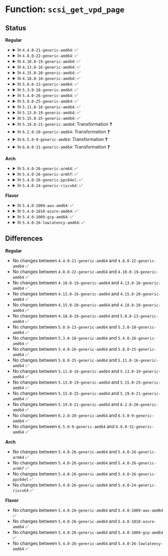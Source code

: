 # Function: <code>scsi_get_vpd_page</code>

## Status
<b>Regular</b>
<ul>
<li>
<details>
<summary>In <code>4.4.0-21-generic-amd64</code>: ✅</summary>

```c
int scsi_get_vpd_page(struct scsi_device * sdev, u8 page, unsigned char * buf, int buf_len)
```

```json
{
  "name": "scsi_get_vpd_page",
  "collision_type": "Unique Global",
  "inline_type": "No",
  "funcs": [
    {
      "addr": 18446744071584769264,
      "name": "scsi_get_vpd_page",
      "external": true,
      "loc": "drivers/scsi/scsi.c:731",
      "file": "drivers/scsi/scsi.c",
      "inline": "seen, unknown",
      "caller_inline": [],
      "caller_func": [
        "drivers/scsi/sd.c:sd_revalidate_disk",
        "drivers/scsi/sd.c:sd_revalidate_disk",
        "drivers/scsi/sd.c:sd_revalidate_disk",
        "drivers/scsi/sd.c:sd_revalidate_disk"
      ]
    }
  ],
  "symbols": [
    {
      "addr": 18446744071584769264,
      "name": "scsi_get_vpd_page",
      "section": ".text",
      "bind": "STB_GLOBAL",
      "size": 183
    }
  ]
}
```
</details>
</li>
<li>
<details>
<summary>In <code>4.8.0-22-generic-amd64</code>: ✅</summary>

```c
int scsi_get_vpd_page(struct scsi_device * sdev, u8 page, unsigned char * buf, int buf_len)
```

```json
{
  "name": "scsi_get_vpd_page",
  "collision_type": "Unique Global",
  "inline_type": "No",
  "funcs": [
    {
      "addr": 18446744071585130368,
      "name": "scsi_get_vpd_page",
      "external": true,
      "loc": "drivers/scsi/scsi.c:731",
      "file": "drivers/scsi/scsi.c",
      "inline": "seen, unknown",
      "caller_inline": [],
      "caller_func": [
        "drivers/scsi/sd.c:sd_revalidate_disk",
        "drivers/scsi/sd.c:sd_revalidate_disk",
        "drivers/scsi/sd.c:sd_revalidate_disk",
        "drivers/scsi/sd.c:sd_revalidate_disk"
      ]
    }
  ],
  "symbols": [
    {
      "addr": 18446744071585130368,
      "name": "scsi_get_vpd_page",
      "section": ".text",
      "bind": "STB_GLOBAL",
      "size": 190
    }
  ]
}
```
</details>
</li>
<li>
<details>
<summary>In <code>4.10.0-19-generic-amd64</code>: ✅</summary>

```c
int scsi_get_vpd_page(struct scsi_device * sdev, u8 page, unsigned char * buf, int buf_len)
```

```json
{
  "name": "scsi_get_vpd_page",
  "collision_type": "Unique Global",
  "inline_type": "No",
  "funcs": [
    {
      "addr": 18446744071585324480,
      "name": "scsi_get_vpd_page",
      "external": true,
      "loc": "drivers/scsi/scsi.c:734",
      "file": "drivers/scsi/scsi.c",
      "inline": "seen, unknown",
      "caller_inline": [],
      "caller_func": [
        "drivers/scsi/sd.c:sd_revalidate_disk",
        "drivers/scsi/sd.c:sd_revalidate_disk",
        "drivers/scsi/sd.c:sd_revalidate_disk",
        "drivers/scsi/sd.c:sd_revalidate_disk",
        "drivers/scsi/sd_zbc.c:sd_zbc_read_zones"
      ]
    }
  ],
  "symbols": [
    {
      "addr": 18446744071585324480,
      "name": "scsi_get_vpd_page",
      "section": ".text",
      "bind": "STB_GLOBAL",
      "size": 190
    }
  ]
}
```
</details>
</li>
<li>
<details>
<summary>In <code>4.13.0-16-generic-amd64</code>: ✅</summary>

```c
int scsi_get_vpd_page(struct scsi_device * sdev, u8 page, unsigned char * buf, int buf_len)
```

```json
{
  "name": "scsi_get_vpd_page",
  "collision_type": "Unique Global",
  "inline_type": "No",
  "funcs": [
    {
      "addr": 18446744071585411552,
      "name": "scsi_get_vpd_page",
      "external": true,
      "loc": "drivers/scsi/scsi.c:375",
      "file": "drivers/scsi/scsi.c",
      "inline": "seen, unknown",
      "caller_inline": [],
      "caller_func": [
        "drivers/scsi/sd.c:sd_revalidate_disk",
        "drivers/scsi/sd.c:sd_revalidate_disk",
        "drivers/scsi/sd.c:sd_revalidate_disk",
        "drivers/scsi/sd.c:sd_revalidate_disk",
        "drivers/scsi/sd_zbc.c:sd_zbc_read_zones"
      ]
    }
  ],
  "symbols": [
    {
      "addr": 18446744071585411552,
      "name": "scsi_get_vpd_page",
      "section": ".text",
      "bind": "STB_GLOBAL",
      "size": 181
    }
  ]
}
```
</details>
</li>
<li>
<details>
<summary>In <code>4.15.0-20-generic-amd64</code>: ✅</summary>

```c
int scsi_get_vpd_page(struct scsi_device * sdev, u8 page, unsigned char * buf, int buf_len)
```

```json
{
  "name": "scsi_get_vpd_page",
  "collision_type": "Unique Global",
  "inline_type": "No",
  "funcs": [
    {
      "addr": 18446744071585841648,
      "name": "scsi_get_vpd_page",
      "external": true,
      "loc": "drivers/scsi/scsi.c:375",
      "file": "drivers/scsi/scsi.c",
      "inline": "seen, unknown",
      "caller_inline": [],
      "caller_func": [
        "drivers/scsi/sd.c:sd_revalidate_disk",
        "drivers/scsi/sd.c:sd_revalidate_disk",
        "drivers/scsi/sd.c:sd_revalidate_disk",
        "drivers/scsi/sd.c:sd_revalidate_disk",
        "drivers/scsi/sd_zbc.c:sd_zbc_read_zones"
      ]
    }
  ],
  "symbols": [
    {
      "addr": 18446744071585841648,
      "name": "scsi_get_vpd_page",
      "section": ".text",
      "bind": "STB_GLOBAL",
      "size": 181
    }
  ]
}
```
</details>
</li>
<li>
<details>
<summary>In <code>4.18.0-10-generic-amd64</code>: ✅</summary>

```c
int scsi_get_vpd_page(struct scsi_device * sdev, u8 page, unsigned char * buf, int buf_len)
```

```json
{
  "name": "scsi_get_vpd_page",
  "collision_type": "Unique Global",
  "inline_type": "No",
  "funcs": [
    {
      "addr": 18446744071586088736,
      "name": "scsi_get_vpd_page",
      "external": true,
      "loc": "drivers/scsi/scsi.c:375",
      "file": "drivers/scsi/scsi.c",
      "inline": "seen, unknown",
      "caller_inline": [],
      "caller_func": [
        "drivers/scsi/sd.c:sd_revalidate_disk",
        "drivers/scsi/sd.c:sd_revalidate_disk",
        "drivers/scsi/sd.c:sd_revalidate_disk",
        "drivers/scsi/sd.c:sd_revalidate_disk",
        "drivers/scsi/sd_zbc.c:sd_zbc_read_zones"
      ]
    }
  ],
  "symbols": [
    {
      "addr": 18446744071586088736,
      "name": "scsi_get_vpd_page",
      "section": ".text",
      "bind": "STB_GLOBAL",
      "size": 188
    }
  ]
}
```
</details>
</li>
<li>
<details>
<summary>In <code>5.0.0-13-generic-amd64</code>: ✅</summary>

```c
int scsi_get_vpd_page(struct scsi_device * sdev, u8 page, unsigned char * buf, int buf_len)
```

```json
{
  "name": "scsi_get_vpd_page",
  "collision_type": "Unique Global",
  "inline_type": "No",
  "funcs": [
    {
      "addr": 18446744071586234912,
      "name": "scsi_get_vpd_page",
      "external": true,
      "loc": "drivers/scsi/scsi.c:375",
      "file": "drivers/scsi/scsi.c",
      "inline": "seen, unknown",
      "caller_inline": [],
      "caller_func": [
        "drivers/scsi/sd.c:sd_revalidate_disk",
        "drivers/scsi/sd.c:sd_revalidate_disk",
        "drivers/scsi/sd.c:sd_revalidate_disk",
        "drivers/scsi/sd.c:sd_revalidate_disk",
        "drivers/scsi/sd_zbc.c:sd_zbc_read_zones"
      ]
    }
  ],
  "symbols": [
    {
      "addr": 18446744071586234912,
      "name": "scsi_get_vpd_page",
      "section": ".text",
      "bind": "STB_GLOBAL",
      "size": 188
    }
  ]
}
```
</details>
</li>
<li>
<details>
<summary>In <code>5.3.0-18-generic-amd64</code>: ✅</summary>

```c
int scsi_get_vpd_page(struct scsi_device * sdev, u8 page, unsigned char * buf, int buf_len)
```

```json
{
  "name": "scsi_get_vpd_page",
  "collision_type": "Unique Global",
  "inline_type": "No",
  "funcs": [
    {
      "addr": 18446744071586478416,
      "name": "scsi_get_vpd_page",
      "external": true,
      "loc": "drivers/scsi/scsi.c:355",
      "file": "drivers/scsi/scsi.c",
      "inline": "seen, unknown",
      "caller_inline": [],
      "caller_func": [
        "drivers/scsi/sd.c:sd_revalidate_disk",
        "drivers/scsi/sd.c:sd_revalidate_disk",
        "drivers/scsi/sd.c:sd_revalidate_disk",
        "drivers/scsi/sd.c:sd_revalidate_disk",
        "drivers/scsi/sd_zbc.c:sd_zbc_read_zones"
      ]
    }
  ],
  "symbols": [
    {
      "addr": 18446744071586478416,
      "name": "scsi_get_vpd_page",
      "section": ".text",
      "bind": "STB_GLOBAL",
      "size": 180
    }
  ]
}
```
</details>
</li>
<li>
<details>
<summary>In <code>5.4.0-26-generic-amd64</code>: ✅</summary>

```c
int scsi_get_vpd_page(struct scsi_device * sdev, u8 page, unsigned char * buf, int buf_len)
```

```json
{
  "name": "scsi_get_vpd_page",
  "collision_type": "Unique Global",
  "inline_type": "No",
  "funcs": [
    {
      "addr": 18446744071586626208,
      "name": "scsi_get_vpd_page",
      "external": true,
      "loc": "drivers/scsi/scsi.c:355",
      "file": "drivers/scsi/scsi.c",
      "inline": "seen, unknown",
      "caller_inline": [],
      "caller_func": [
        "drivers/scsi/sd.c:sd_revalidate_disk",
        "drivers/scsi/sd.c:sd_revalidate_disk",
        "drivers/scsi/sd.c:sd_revalidate_disk",
        "drivers/scsi/sd.c:sd_revalidate_disk",
        "drivers/scsi/sd_zbc.c:sd_zbc_read_zones"
      ]
    }
  ],
  "symbols": [
    {
      "addr": 18446744071586626208,
      "name": "scsi_get_vpd_page",
      "section": ".text",
      "bind": "STB_GLOBAL",
      "size": 180
    }
  ]
}
```
</details>
</li>
<li>
<details>
<summary>In <code>5.8.0-25-generic-amd64</code>: ✅</summary>

```c
int scsi_get_vpd_page(struct scsi_device * sdev, u8 page, unsigned char * buf, int buf_len)
```

```json
{
  "name": "scsi_get_vpd_page",
  "collision_type": "Unique Global",
  "inline_type": "No",
  "funcs": [
    {
      "addr": 18446744071587421552,
      "name": "scsi_get_vpd_page",
      "external": true,
      "loc": "drivers/scsi/scsi.c:341",
      "file": "drivers/scsi/scsi.c",
      "inline": "seen, unknown",
      "caller_inline": [],
      "caller_func": [
        "drivers/scsi/sd.c:sd_revalidate_disk",
        "drivers/scsi/sd.c:sd_read_write_same",
        "drivers/scsi/sd.c:sd_read_block_characteristics",
        "drivers/scsi/sd.c:sd_read_block_limits",
        "drivers/scsi/sd_zbc.c:sd_zbc_check_zoned_characteristics"
      ]
    }
  ],
  "symbols": [
    {
      "addr": 18446744071587421552,
      "name": "scsi_get_vpd_page",
      "section": ".text",
      "bind": "STB_GLOBAL",
      "size": 177
    }
  ]
}
```
</details>
</li>
<li>
<details>
<summary>In <code>5.11.0-16-generic-amd64</code>: ✅</summary>

```c
int scsi_get_vpd_page(struct scsi_device * sdev, u8 page, unsigned char * buf, int buf_len)
```

```json
{
  "name": "scsi_get_vpd_page",
  "collision_type": "Unique Global",
  "inline_type": "No",
  "funcs": [
    {
      "addr": 18446744071587491248,
      "name": "scsi_get_vpd_page",
      "external": true,
      "loc": "drivers/scsi/scsi.c:341",
      "file": "drivers/scsi/scsi.c",
      "inline": "seen, unknown",
      "caller_inline": [],
      "caller_func": [
        "drivers/scsi/sd.c:sd_read_write_same",
        "drivers/scsi/sd.c:sd_read_block_characteristics",
        "drivers/scsi/sd.c:sd_read_block_limits",
        "drivers/scsi/sd_zbc.c:sd_zbc_check_zoned_characteristics"
      ]
    }
  ],
  "symbols": [
    {
      "addr": 18446744071587491248,
      "name": "scsi_get_vpd_page",
      "section": ".text",
      "bind": "STB_GLOBAL",
      "size": 177
    }
  ]
}
```
</details>
</li>
<li>
<details>
<summary>In <code>5.13.0-19-generic-amd64</code>: ✅</summary>

```c
int scsi_get_vpd_page(struct scsi_device * sdev, u8 page, unsigned char * buf, int buf_len)
```

```json
{
  "name": "scsi_get_vpd_page",
  "collision_type": "Unique Global",
  "inline_type": "No",
  "funcs": [
    {
      "addr": 18446744071587372992,
      "name": "scsi_get_vpd_page",
      "external": true,
      "loc": "drivers/scsi/scsi.c:354",
      "file": "drivers/scsi/scsi.c",
      "inline": "seen, unknown",
      "caller_inline": [],
      "caller_func": [
        "drivers/scsi/sd.c:sd_read_block_characteristics",
        "drivers/scsi/sd.c:sd_read_block_limits",
        "drivers/scsi/sd_zbc.c:sd_zbc_read_zones"
      ]
    }
  ],
  "symbols": [
    {
      "addr": 18446744071587372992,
      "name": "scsi_get_vpd_page",
      "section": ".text",
      "bind": "STB_GLOBAL",
      "size": 177
    }
  ]
}
```
</details>
</li>
<li>
<details>
<summary>In <code>5.15.0-25-generic-amd64</code>: ✅</summary>

```c
int scsi_get_vpd_page(struct scsi_device * sdev, u8 page, unsigned char * buf, int buf_len)
```

```json
{
  "name": "scsi_get_vpd_page",
  "collision_type": "Unique Global",
  "inline_type": "No",
  "funcs": [
    {
      "addr": 18446744071587940608,
      "name": "scsi_get_vpd_page",
      "external": true,
      "loc": "drivers/scsi/scsi.c:347",
      "file": "drivers/scsi/scsi.c",
      "inline": "seen, unknown",
      "caller_inline": [],
      "caller_func": [
        "drivers/scsi/sd.c:sd_read_block_characteristics",
        "drivers/scsi/sd.c:sd_read_block_limits",
        "drivers/scsi/sd_zbc.c:sd_zbc_read_zones"
      ]
    }
  ],
  "symbols": [
    {
      "addr": 18446744071587940608,
      "name": "scsi_get_vpd_page",
      "section": ".text",
      "bind": "STB_GLOBAL",
      "size": 177
    }
  ]
}
```
</details>
</li>
<li>
<details>
<summary>In <code>5.19.0-21-generic-amd64</code>: Transformation ❓</summary>

```c
int scsi_get_vpd_page(struct scsi_device * sdev, u8 page, unsigned char * buf, int buf_len)
```

```json
{
  "name": "scsi_get_vpd_page",
  "collision_type": "Unique Global",
  "inline_type": "No",
  "funcs": [
    {
      "addr": 0,
      "name": "scsi_get_vpd_page",
      "external": true,
      "loc": "drivers/scsi/scsi.c:362",
      "file": "drivers/scsi/scsi.c",
      "inline": "seen, unknown",
      "caller_inline": [],
      "caller_func": [
        "drivers/scsi/sd.c:sd_read_cpr",
        "drivers/scsi/sd_zbc.c:sd_zbc_check_zoned_characteristics"
      ]
    }
  ],
  "symbols": [
    {
      "addr": 18446744071594396874,
      "name": "scsi_get_vpd_page.cold",
      "section": ".text",
      "bind": "STB_LOCAL",
      "size": 74
    },
    {
      "addr": 18446744071589297936,
      "name": "scsi_get_vpd_page",
      "section": ".text",
      "bind": "STB_GLOBAL",
      "size": 196
    }
  ]
}
```
</details>
</li>
<li>
<details>
<summary>In <code>6.2.0-20-generic-amd64</code>: Transformation ❓</summary>

```c
int scsi_get_vpd_page(struct scsi_device * sdev, u8 page, unsigned char * buf, int buf_len)
```

```json
{
  "name": "scsi_get_vpd_page",
  "collision_type": "Unique Global",
  "inline_type": "No",
  "funcs": [
    {
      "addr": 0,
      "name": "scsi_get_vpd_page",
      "external": true,
      "loc": "drivers/scsi/scsi.c:362",
      "file": "drivers/scsi/scsi.c",
      "inline": "seen, unknown",
      "caller_inline": [],
      "caller_func": [
        "drivers/scsi/sd.c:sd_read_cpr",
        "drivers/scsi/sd_zbc.c:sd_zbc_check_zoned_characteristics"
      ]
    }
  ],
  "symbols": [
    {
      "addr": 18446744071596259800,
      "name": "scsi_get_vpd_page.cold",
      "section": ".text",
      "bind": "STB_LOCAL",
      "size": 27
    },
    {
      "addr": 18446744071590860848,
      "name": "scsi_get_vpd_page",
      "section": ".text",
      "bind": "STB_GLOBAL",
      "size": 266
    }
  ]
}
```
</details>
</li>
<li>
<details>
<summary>In <code>6.5.0-9-generic-amd64</code>: Transformation ❓</summary>

```c
int scsi_get_vpd_page(struct scsi_device * sdev, u8 page, unsigned char * buf, int buf_len)
```

```json
{
  "name": "scsi_get_vpd_page",
  "collision_type": "Unique Global",
  "inline_type": "No",
  "funcs": [
    {
      "addr": 0,
      "name": "scsi_get_vpd_page",
      "external": true,
      "loc": "drivers/scsi/scsi.c:372",
      "file": "drivers/scsi/scsi.c",
      "inline": "seen, unknown",
      "caller_inline": [],
      "caller_func": [
        "drivers/scsi/sd.c:sd_read_cpr",
        "drivers/scsi/sd_zbc.c:sd_zbc_check_zoned_characteristics"
      ]
    }
  ],
  "symbols": [
    {
      "addr": 18446744071596787823,
      "name": "scsi_get_vpd_page.cold",
      "section": ".text",
      "bind": "STB_LOCAL",
      "size": 27
    },
    {
      "addr": 18446744071591203168,
      "name": "scsi_get_vpd_page",
      "section": ".text",
      "bind": "STB_GLOBAL",
      "size": 266
    }
  ]
}
```
</details>
</li>
<li>
<details>
<summary>In <code>6.8.0-31-generic-amd64</code>: Transformation ❓</summary>

```c
int scsi_get_vpd_page(struct scsi_device * sdev, u8 page, unsigned char * buf, int buf_len)
```

```json
{
  "name": "scsi_get_vpd_page",
  "collision_type": "Unique Global",
  "inline_type": "No",
  "funcs": [
    {
      "addr": 0,
      "name": "scsi_get_vpd_page",
      "external": true,
      "loc": "drivers/scsi/scsi.c:390",
      "file": "drivers/scsi/scsi.c",
      "inline": "seen, unknown",
      "caller_inline": [],
      "caller_func": [
        "drivers/scsi/sd.c:sd_read_cpr",
        "drivers/scsi/sd_zbc.c:sd_zbc_check_zoned_characteristics"
      ]
    }
  ],
  "symbols": [
    {
      "addr": 18446744071597696766,
      "name": "scsi_get_vpd_page.cold",
      "section": ".text",
      "bind": "STB_LOCAL",
      "size": 27
    },
    {
      "addr": 18446744071591548304,
      "name": "scsi_get_vpd_page",
      "section": ".text",
      "bind": "STB_GLOBAL",
      "size": 266
    }
  ]
}
```
</details>
</li>
</ul>
<b>Arch</b>
<ul>
<li>
<details>
<summary>In <code>5.4.0-26-generic-arm64</code>: ✅</summary>

```c
int scsi_get_vpd_page(struct scsi_device * sdev, u8 page, unsigned char * buf, int buf_len)
```

```json
{
  "name": "scsi_get_vpd_page",
  "collision_type": "Unique Global",
  "inline_type": "No",
  "funcs": [
    {
      "addr": 18446603336499517976,
      "name": "scsi_get_vpd_page",
      "external": true,
      "loc": "drivers/scsi/scsi.c:355",
      "file": "drivers/scsi/scsi.c",
      "inline": "seen, unknown",
      "caller_inline": [],
      "caller_func": [
        "drivers/scsi/sd.c:sd_revalidate_disk",
        "drivers/scsi/sd.c:sd_revalidate_disk",
        "drivers/scsi/sd.c:sd_revalidate_disk",
        "drivers/scsi/sd.c:sd_read_block_limits",
        "drivers/scsi/sd_zbc.c:sd_zbc_read_zones"
      ]
    }
  ],
  "symbols": [
    {
      "addr": 18446603336499517976,
      "name": "scsi_get_vpd_page",
      "section": ".text",
      "bind": "STB_GLOBAL",
      "size": 204
    }
  ]
}
```
</details>
</li>
<li>
<details>
<summary>In <code>5.4.0-26-generic-armhf</code>: ✅</summary>

```c
int scsi_get_vpd_page(struct scsi_device * sdev, u8 page, unsigned char * buf, int buf_len)
```

```json
{
  "name": "scsi_get_vpd_page",
  "collision_type": "Unique Global",
  "inline_type": "No",
  "funcs": [
    {
      "addr": 3231986860,
      "name": "scsi_get_vpd_page",
      "external": true,
      "loc": "drivers/scsi/scsi.c:355",
      "file": "drivers/scsi/scsi.c",
      "inline": "seen, unknown",
      "caller_inline": [],
      "caller_func": [
        "drivers/scsi/sd.c:sd_revalidate_disk",
        "drivers/scsi/sd.c:sd_revalidate_disk",
        "drivers/scsi/sd.c:sd_revalidate_disk",
        "drivers/scsi/sd.c:sd_revalidate_disk",
        "drivers/scsi/sd_zbc.c:sd_zbc_read_zones"
      ]
    }
  ],
  "symbols": [
    {
      "addr": 3231986860,
      "name": "scsi_get_vpd_page",
      "section": ".text",
      "bind": "STB_GLOBAL",
      "size": 216
    }
  ]
}
```
</details>
</li>
<li>
<details>
<summary>In <code>5.4.0-26-generic-ppc64el</code>: ✅</summary>

```c
int scsi_get_vpd_page(struct scsi_device * sdev, u8 page, unsigned char * buf, int buf_len)
```

```json
{
  "name": "scsi_get_vpd_page",
  "collision_type": "Unique Global",
  "inline_type": "No",
  "funcs": [
    {
      "addr": 13835058055292808512,
      "name": "scsi_get_vpd_page",
      "external": true,
      "loc": "drivers/scsi/scsi.c:355",
      "file": "drivers/scsi/scsi.c",
      "inline": "seen, unknown",
      "caller_inline": [],
      "caller_func": [
        "drivers/scsi/sd.c:sd_revalidate_disk",
        "drivers/scsi/sd.c:sd_revalidate_disk",
        "drivers/scsi/sd.c:sd_revalidate_disk",
        "drivers/scsi/sd.c:sd_revalidate_disk",
        "drivers/scsi/sd_zbc.c:sd_zbc_read_zones"
      ]
    }
  ],
  "symbols": [
    {
      "addr": 13835058055292808512,
      "name": "scsi_get_vpd_page",
      "section": ".text",
      "bind": "STB_GLOBAL",
      "size": 320
    }
  ]
}
```
</details>
</li>
<li>
<details>
<summary>In <code>5.4.0-24-generic-riscv64</code>: ✅</summary>

```c
int scsi_get_vpd_page(struct scsi_device * sdev, u8 page, unsigned char * buf, int buf_len)
```

```json
{
  "name": "scsi_get_vpd_page",
  "collision_type": "Unique Global",
  "inline_type": "No",
  "funcs": [
    {
      "addr": 18446743936276726544,
      "name": "scsi_get_vpd_page",
      "external": true,
      "loc": "drivers/scsi/scsi.c:355",
      "file": "drivers/scsi/scsi.c",
      "inline": "seen, unknown",
      "caller_inline": [],
      "caller_func": [
        "drivers/scsi/sd.c:sd_revalidate_disk",
        "drivers/scsi/sd.c:sd_revalidate_disk",
        "drivers/scsi/sd.c:sd_revalidate_disk",
        "drivers/scsi/sd.c:sd_revalidate_disk",
        "drivers/scsi/sd_zbc.c:sd_zbc_read_zones"
      ]
    }
  ],
  "symbols": [
    {
      "addr": 18446743936276726544,
      "name": "scsi_get_vpd_page",
      "section": ".text",
      "bind": "STB_GLOBAL",
      "size": 194
    }
  ]
}
```
</details>
</li>
</ul>
<b>Flavor</b>
<ul>
<li>
<details>
<summary>In <code>5.4.0-1009-aws-amd64</code>: ✅</summary>

```c
int scsi_get_vpd_page(struct scsi_device * sdev, u8 page, unsigned char * buf, int buf_len)
```

```json
{
  "name": "scsi_get_vpd_page",
  "collision_type": "Unique Global",
  "inline_type": "No",
  "funcs": [
    {
      "addr": 18446744071586316688,
      "name": "scsi_get_vpd_page",
      "external": true,
      "loc": "drivers/scsi/scsi.c:355",
      "file": "drivers/scsi/scsi.c",
      "inline": "seen, unknown",
      "caller_inline": [],
      "caller_func": [
        "drivers/scsi/sd.c:sd_revalidate_disk",
        "drivers/scsi/sd.c:sd_revalidate_disk",
        "drivers/scsi/sd.c:sd_revalidate_disk",
        "drivers/scsi/sd.c:sd_revalidate_disk",
        "drivers/scsi/sd_zbc.c:sd_zbc_read_zones"
      ]
    }
  ],
  "symbols": [
    {
      "addr": 18446744071586316688,
      "name": "scsi_get_vpd_page",
      "section": ".text",
      "bind": "STB_GLOBAL",
      "size": 180
    }
  ]
}
```
</details>
</li>
<li>
<details>
<summary>In <code>5.4.0-1010-azure-amd64</code>: ✅</summary>

```c
int scsi_get_vpd_page(struct scsi_device * sdev, u8 page, unsigned char * buf, int buf_len)
```

```json
{
  "name": "scsi_get_vpd_page",
  "collision_type": "Unique Global",
  "inline_type": "No",
  "funcs": [
    {
      "addr": 18446744071586158016,
      "name": "scsi_get_vpd_page",
      "external": true,
      "loc": "drivers/scsi/scsi.c:355",
      "file": "drivers/scsi/scsi.c",
      "inline": "seen, unknown",
      "caller_inline": [],
      "caller_func": [
        "drivers/scsi/sd.c:sd_revalidate_disk",
        "drivers/scsi/sd.c:sd_revalidate_disk",
        "drivers/scsi/sd.c:sd_revalidate_disk",
        "drivers/scsi/sd.c:sd_revalidate_disk",
        "drivers/scsi/sd_zbc.c:sd_zbc_read_zones"
      ]
    }
  ],
  "symbols": [
    {
      "addr": 18446744071586158016,
      "name": "scsi_get_vpd_page",
      "section": ".text",
      "bind": "STB_GLOBAL",
      "size": 180
    }
  ]
}
```
</details>
</li>
<li>
<details>
<summary>In <code>5.4.0-1009-gcp-amd64</code>: ✅</summary>

```c
int scsi_get_vpd_page(struct scsi_device * sdev, u8 page, unsigned char * buf, int buf_len)
```

```json
{
  "name": "scsi_get_vpd_page",
  "collision_type": "Unique Global",
  "inline_type": "No",
  "funcs": [
    {
      "addr": 18446744071586574176,
      "name": "scsi_get_vpd_page",
      "external": true,
      "loc": "drivers/scsi/scsi.c:355",
      "file": "drivers/scsi/scsi.c",
      "inline": "seen, unknown",
      "caller_inline": [],
      "caller_func": [
        "drivers/scsi/sd.c:sd_revalidate_disk",
        "drivers/scsi/sd.c:sd_revalidate_disk",
        "drivers/scsi/sd.c:sd_revalidate_disk",
        "drivers/scsi/sd.c:sd_revalidate_disk",
        "drivers/scsi/sd_zbc.c:sd_zbc_read_zones"
      ]
    }
  ],
  "symbols": [
    {
      "addr": 18446744071586574176,
      "name": "scsi_get_vpd_page",
      "section": ".text",
      "bind": "STB_GLOBAL",
      "size": 180
    }
  ]
}
```
</details>
</li>
<li>
<details>
<summary>In <code>5.4.0-26-lowlatency-amd64</code>: ✅</summary>

```c
int scsi_get_vpd_page(struct scsi_device * sdev, u8 page, unsigned char * buf, int buf_len)
```

```json
{
  "name": "scsi_get_vpd_page",
  "collision_type": "Unique Global",
  "inline_type": "No",
  "funcs": [
    {
      "addr": 18446744071586686400,
      "name": "scsi_get_vpd_page",
      "external": true,
      "loc": "drivers/scsi/scsi.c:355",
      "file": "drivers/scsi/scsi.c",
      "inline": "seen, unknown",
      "caller_inline": [],
      "caller_func": [
        "drivers/scsi/sd.c:sd_revalidate_disk",
        "drivers/scsi/sd.c:sd_revalidate_disk",
        "drivers/scsi/sd.c:sd_revalidate_disk",
        "drivers/scsi/sd.c:sd_revalidate_disk",
        "drivers/scsi/sd_zbc.c:sd_zbc_read_zones"
      ]
    }
  ],
  "symbols": [
    {
      "addr": 18446744071586686400,
      "name": "scsi_get_vpd_page",
      "section": ".text",
      "bind": "STB_GLOBAL",
      "size": 180
    }
  ]
}
```
</details>
</li>
</ul>

## Differences
<b>Regular</b>
<ul>
<li>
No changes between <code>4.4.0-21-generic-amd64</code> and <code>4.8.0-22-generic-amd64</code> ✅
</li>
<li>
No changes between <code>4.8.0-22-generic-amd64</code> and <code>4.10.0-19-generic-amd64</code> ✅
</li>
<li>
No changes between <code>4.10.0-19-generic-amd64</code> and <code>4.13.0-16-generic-amd64</code> ✅
</li>
<li>
No changes between <code>4.13.0-16-generic-amd64</code> and <code>4.15.0-20-generic-amd64</code> ✅
</li>
<li>
No changes between <code>4.15.0-20-generic-amd64</code> and <code>4.18.0-10-generic-amd64</code> ✅
</li>
<li>
No changes between <code>4.18.0-10-generic-amd64</code> and <code>5.0.0-13-generic-amd64</code> ✅
</li>
<li>
No changes between <code>5.0.0-13-generic-amd64</code> and <code>5.3.0-18-generic-amd64</code> ✅
</li>
<li>
No changes between <code>5.3.0-18-generic-amd64</code> and <code>5.4.0-26-generic-amd64</code> ✅
</li>
<li>
No changes between <code>5.4.0-26-generic-amd64</code> and <code>5.8.0-25-generic-amd64</code> ✅
</li>
<li>
No changes between <code>5.8.0-25-generic-amd64</code> and <code>5.11.0-16-generic-amd64</code> ✅
</li>
<li>
No changes between <code>5.11.0-16-generic-amd64</code> and <code>5.13.0-19-generic-amd64</code> ✅
</li>
<li>
No changes between <code>5.13.0-19-generic-amd64</code> and <code>5.15.0-25-generic-amd64</code> ✅
</li>
<li>
No changes between <code>5.15.0-25-generic-amd64</code> and <code>5.19.0-21-generic-amd64</code> ✅
</li>
<li>
No changes between <code>5.19.0-21-generic-amd64</code> and <code>6.2.0-20-generic-amd64</code> ✅
</li>
<li>
No changes between <code>6.2.0-20-generic-amd64</code> and <code>6.5.0-9-generic-amd64</code> ✅
</li>
<li>
No changes between <code>6.5.0-9-generic-amd64</code> and <code>6.8.0-31-generic-amd64</code> ✅
</li>
</ul>
<b>Arch</b>
<ul>
<li>
No changes between <code>5.4.0-26-generic-amd64</code> and <code>5.4.0-26-generic-arm64</code> ✅
</li>
<li>
No changes between <code>5.4.0-26-generic-amd64</code> and <code>5.4.0-26-generic-armhf</code> ✅
</li>
<li>
No changes between <code>5.4.0-26-generic-amd64</code> and <code>5.4.0-26-generic-ppc64el</code> ✅
</li>
<li>
No changes between <code>5.4.0-26-generic-amd64</code> and <code>5.4.0-24-generic-riscv64</code> ✅
</li>
</ul>
<b>Flavor</b>
<ul>
<li>
No changes between <code>5.4.0-26-generic-amd64</code> and <code>5.4.0-1009-aws-amd64</code> ✅
</li>
<li>
No changes between <code>5.4.0-26-generic-amd64</code> and <code>5.4.0-1010-azure-amd64</code> ✅
</li>
<li>
No changes between <code>5.4.0-26-generic-amd64</code> and <code>5.4.0-1009-gcp-amd64</code> ✅
</li>
<li>
No changes between <code>5.4.0-26-generic-amd64</code> and <code>5.4.0-26-lowlatency-amd64</code> ✅
</li>
</ul>
